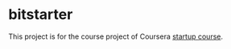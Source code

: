 bitstarter
==========

This project is for the course project of Coursera [startup course][1].

[1]: https://class.coursera.org/startup-001
